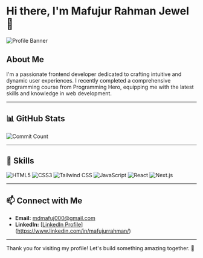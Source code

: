# Hi there, I'm Mafujur Rahman Jewel 👋

![Profile Banner](https://i.ibb.co/S0f4DRn/Front-end-Development.jpg)

## About Me

I'm a passionate frontend developer dedicated to crafting intuitive and dynamic user experiences. I recently completed a comprehensive programming course from Programming Hero, equipping me with the latest skills and knowledge in web development.

---

## 📊 GitHub Stats

![Commit Count](https://github-readme-stats.vercel.app/api?username=mafujur-rahman&show_icons=true&count_private=true&hide=contribs,prs)

---

## 🚀 Skills

![HTML5](https://img.shields.io/badge/HTML5-E34F26?style=for-the-badge&logo=html5&logoColor=white)
![CSS3](https://img.shields.io/badge/CSS3-1572B6?style=for-the-badge&logo=css3&logoColor=white)
![Tailwind CSS](https://img.shields.io/badge/Tailwind%20CSS-38B2AC?style=for-the-badge&logo=tailwind-css&logoColor=white)
![JavaScript](https://img.shields.io/badge/JavaScript-F7DF1E?style=for-the-badge&logo=javascript&logoColor=black)
![React](https://img.shields.io/badge/React-61DAFB?style=for-the-badge&logo=react&logoColor=black)
![Next.js](https://img.shields.io/badge/Next.js-000000?style=for-the-badge&logo=nextdotjs&logoColor=white)


---


## 📫 Connect with Me

- **Email:** [mdmafuj000@gmail.com](mailto:mdmafuj000@gmail.com)
- **LinkedIn:** [[LinkedIn Profile](https://your-linkedin-profile)](https://www.linkedin.com/in/mafujurrahman/)

---

Thank you for visiting my profile! Let's build something amazing together. 🚀

